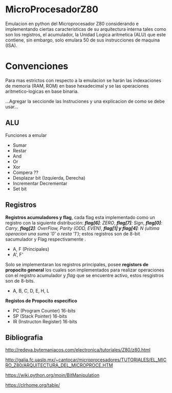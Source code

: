 # MicroProcesadorZ80
Emulacion en python del Microprocesador Z80 considerando e implementando ciertas caracteristicas de su arquitectura interna tales como son los registros, el acumulador,
la Unidad Logica aritmetica (ALU) que este contiene, sin embargo, solo emulara 50 de sus instrucciones de maquina (ISA).

# Convenciones 
Para mas estrictos con respecto a la emulacion se harán las indexaciones de memoria (RAM, ROM) en base hexadecimal y se las operaciones aritmetico-logicas en base binaria.

...Agregar la seccionde las Instruciones y una explicacion de como se debe usar...

## ALU
Funciones a emular 
- Sumar
- Restar
- And
- Or
- Xor
- Compera ??
- Desplazar bit (Izquierda, Derecha)
- Incrementar Decrementar
- Set bit

## Registros
**Registros acumuladores y flag**, cada flag esta implementado como un registro con la siguiente distribución: _**flag[6]**: ZERO_, _**flag[7]**: Sign_, _**flag[0]**: Carry_, _**flag[2]**: OverFlow, Parity (ODD, EVEN)_, _**flag[1] y flag[4]**: N (ultima operacion una suma '0' o resta '1')_; estos registros son de 8-bit sacumulador y Flag respectivamente .
- A, F (Principales)
- A', F'

Solo se implementaran los registros principales, posee **registors de propocito general** los cuales son implementados para realizar operaciones con el registro acumulador y _flag_ que se encuentre activo, estos resgistros son de 8-bits. 
- A, B, C, D, E, H, L

**Registos de Propocito especifico** 
- PC (Program Counter) 16-bits
- SP (Stack Pointer) 16-bits
- IR (Instructon Register) 16-bits

## Bibliografia
http://redeya.bytemaniacos.com/electronica/tutoriales/Z80/z80.html

http://galia.fc.uaslp.mx/~cantocar/microprocesadores/TUTORIALES/EL_MICRO_Z80/ARQUITECTURA_DEL_MICROPROCE.HTM

https://wiki.python.org/moin/BitManipulation

https://clrhome.org/table/ 